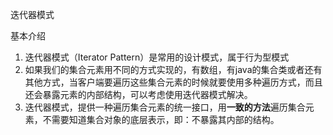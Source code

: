 迭代器模式

基本介绍

1. 迭代器模式（Iterator Pattern）是常用的设计模式，属于行为型模式
2. 如果我们的集合元素用不同的方式实现的，有数组，有java的集合类或者还有其他方式，当客户端要遍历这些集合元素的时候就要使用多种遍历方式，而且还会暴露元素的内部结构，可以考虑使用迭代器模式解决。
3. 迭代器模式，提供一种遍历集合元素的统一接口，用**一致的方法**遍历集合元素，不需要知道集合对象的底层表示，即：不暴露其内部的结构。

